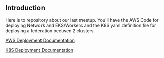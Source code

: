 ## Introduction

Here is to repository about our last meetup. You'll have the AWS Code for deploying Network and EKS/Workers and the K8S yaml definition file for deploying a federation beetwen 2 clusters.


[AWS Deployment Documentation](AWS/README.md)

[K8S Deployment Documentation](K8S_Resources/readme.md)

